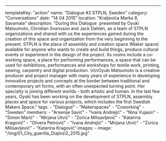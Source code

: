 ---
  templateKey: "action"
  name: "Dialogue #2 STPLN, Sweden"
  category: "Conversations"
  date: "14 04 2015"
  location: "Kraljevića Marka 8, Savamala"
  description: "During this Dialogue  presented by Oyuki Matsumoto, Christian Svensson and Jack Dahlén, as a team of STPLN organizations and shared with us the experiences gained during the creation of this space and organization from the very beginning to the present. STPLN is the place of assembly and creation space (Maker space) available for anyone who wants to create and build things, produce cultural events or experiment in the design of the project. Its rooms include a co-working space, a place for performing performances, a space that can be used for exhibitions, performances and workshops for textile work, printing, sewing, carpentry and digital production. \n\nOyuki Matsumoto is a creative producer and project manager with many years of experience in developing innovative projects and concepts at the border between traditional and contemporary art forms, with an often unexpected turning point. Her specialty is joining different worlds - both artistic and human. In the last few years, Oyuki has been working on the development of STPLN, assembly places and space for various projects, which includes the first Swedish Makers Space."
  tags:
    - "Dialogue"
    - "Makerspaces"
    - "Coworking"
    - "Sweden"
  members:
    - "Arsenije Savić"
    - "Ivana Andrejić"
    - "Nina Vujasin"
    - "Simon Marić"
    - "Mirjana Utvić"
    - "Zorica Milisavljević"
    - "Katarina Kragović"
    - "Olivera Petrović"
    - "Ivana Andrejić"
    - "Mirjana Utvić"
    - "Zorica Milisavljević"
    - "Katarina Kragović"
  images:
    -
      image: "/img/01_City_guerilla_Diajlozi2_2015.jpg"
